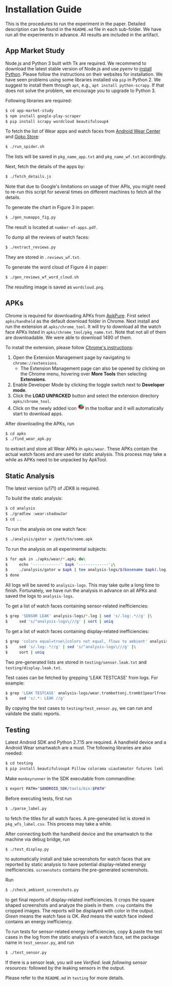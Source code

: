 # Installation Guide

This is the procedures to run the experiment in the paper. Detailed
description can be found in the `README.md` file in each sub-folder.
We have run all the experiments in advance. All results are included
in the artifact.

## App Market Study

Node.js and Python 3 built with Tk are required. We recommend to download the 
latest stable version of Node.js and use *pyenv* to
[install Python](https://github.com/pyenv/pyenv/wiki/common-build-problems).
Please follow the instructions on their websites for installation. We have
seen problems using some libraries installed via `pip` in Python 2. We suggest
to install them through `apt`, e.g., `apt install python-scrapy`.
If that does not solve the problem, we encourage
you to upgrade to Python 3.

Following libraries are required:

```bash
$ cd app-market-study
$ npm install google-play-scraper
$ pip install scrapy wordcloud beautifulsoup4
```

To fetch the list of Wear apps and watch faces from 
[Android Wear Center](http://www.androidwearcenter.com/)  and [Goko Store](https://goko.me/):

```bash
$ ./run_spider.sh
```

The lists will be saved in `pkg_name_app.txt` and `pkg_name_wf.txt` accordingly.

Next, fetch the details of the apps by:

```bash
$ ./fetch_details.js
```

Note that due to Google's limitations on usage of thier APIs, you might need to 
re-run this script for several times on different machines to fetch all the details.

To generate the chart in Figure 3 in paper:

```bash
$ ./gen_numapps_fig.py
```

The result is located at `number-of-apps.pdf`.

To dump all the reviews of watch faces:

```bash
$ ./extract_reviews.py
```

They are stored in `.reviews_wf.txt`.

To generate the word cloud of Figure 4 in paper:

```bash
$ ./gen_reviews_wf_word_cloud.sh
```

The resulting image is saved as `wordcloud.png`.

## APKs

Chrome is required for downloading APKs from [ApkPure](http://apkpure.com).
First select `apks/handheld` as the default download folder in Chrome. Next
install and run the extension at `apks/chrome_tool`. It will try to download all
the watch face APKs listed in `apks/chrome_tool/pkg_name.txt`. Note that not
all of them are downloadable. We were able to download 1490 of them.

To install the extension, please follow [Chrome's instructions](https://developer.chrome.com/extensions/getstarted):
1. Open the Extension Management page by navigating to `chrome://extensions`.
    * The Extension Management page can also be opened by clicking on the Chrome menu, hovering over **More Tools** then selecting **Extensions**.
2. Enable Developer Mode by clicking the toggle switch next to **Developer mode**.
3. Click the **LOAD UNPACKED** button and select the extension directory `apks/chrome_tool`.
4. Click on the newly added icon ![icon](apks/chrome_tool/icon.png) in the toolbar and it will automatically start to download apps.

After downloading the APKs, run

```bash
$ cd apks
$ ./find_wear_apk.py
```

to extract and store all Wear APKs in `apks/wear`. These APKs contain the
actual watch faces and are used for static analysis. This process may take a
while as APKs need to be unpacked by ApkTool.

## Static Analysis

The latest version (u171) of JDK8 is required.

To build the static analysis:

```bash
$ cd analysis
$ ./gradlew :wear:shadowJar
$ cd ..
```

To run the analysis on one watch face:

```bash
$ ./analysis/gator w /path/to/some.apk
```

To run the analysis on all experimental subjects:

```bash
$ for apk in ./apks/wear/*.apk; do\
$     echo '------------' $apk '-------------';\
$     ./analysis/gator w $apk | tee analysis-logs/$(basename $apk).log;\
$ done
```

All logs will be saved to `analysis-logs`. This may take quite a long time to
finish. Fortunately, we have run the analysis in advance on all APKs and saved
the logs to `analysis-logs`.

To get a list of watch faces containing sensor-related inefficiencies:

```bash
$ grep 'SENSOR LEAK' analysis-logs/*.log | sed 's/.log:.*//g' |\
$     sed 's/^analysis-logs\///g' | sort | uniq
```

To get a list of watch faces containing display-related inefficiencies:

```bash
$ grep 'colors equal=true\|colors not equal, flows to ambient' analysis-logs/*.log |\
$     sed 's/.log:.*//g' | sed 's/^analysis-logs\///g' |\
$     sort | uniq
```

Two pre-generated lists are stored in `testing/sensor.leak.txt` and
`testing/display.leak.txt`.

Test cases can be fetched by grepping 'LEAK TESTCASE' from logs. For example:

```bash
$ grep 'LEAK TESTCASE' analysis-logs/wear.trombettonj.trombt1pearlfree.apk.log |\
$     sed 's/.*: LEAK //g'
```

By copying the test cases to `testing/test_sensor.py`, we can run and validate the
static reports.

## Testing

Latest Android SDK and Python 2.7.15 are required. A handheld device and a
Android Wear smartwatch are a must. The following libraries are also needed:

```bash
$ cd testing
$ pip install beautifulsoup4 Pillow colorama uiautomator futures lxml
```

Make `monkeyrunner` in the SDK executable from commandline:

```bash
$ export PATH="$ANDROID_SDK/tools/bin:$PATH"
```

Before executing tests, first run

```bash
$ ./parse_label.py
```

to fetch the titles for all watch faces. A pre-generated list is stored in
`pkg_wfs_label.csv`. This process may take a while.

After connecting both the handheld device and the smartwatch to the machine
via debug bridge, run

```bash
$ ./test_display.py
```

to automatically install and take screenshots for watch faces that are reported
by static analysis to have potential display-related energy inefficiencies.
`screenshots` contains the pre-generated screenshots.

Run

```bash
$ ./check_ambient_screenshots.py
```

to get final reports of display-related inefficiencies. It crops the square shaped
screenshots and analyze the pixels in them. `crop` contains the cropped images. The
reports will be displayed with color in the output. *Green* means the watch fase is
OK. *Red* means the watch face indeed contains an energy inefficiency.

To run tests for sensor-related energy inefficiencies, copy & paste the test cases
in the log from the static analysis of a watch face, set the package name in
`test_sensor.py`, and run

```bash
$ ./test_sensor.py
```

If there is a sensor leak, you will see *Verified: leak following sensor resources:*
followed by the leaking sensors in the output.

Please refer to the `README.md` in `testing` for more details.

